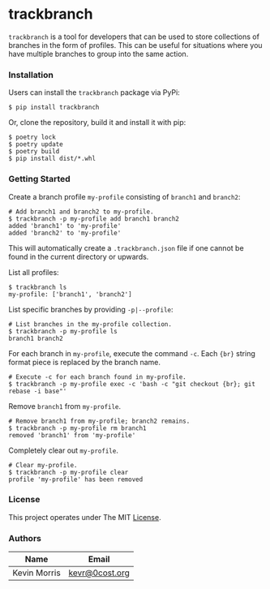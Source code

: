 # trackbranch

`trackbranch` is a tool for developers that can be used to store
collections of branches in the form of profiles. This can be useful
for situations where you have multiple branches to group into the
same action.

### Installation

Users can install the `trackbranch` package via PyPi:

    $ pip install trackbranch

Or, clone the repository, build it and install it with pip:

    $ poetry lock
    $ poetry update
    $ poetry build
    $ pip install dist/*.whl

### Getting Started

Create a branch profile `my-profile` consisting of `branch1` and `branch2`:

    # Add branch1 and branch2 to my-profile.
    $ trackbranch -p my-profile add branch1 branch2
    added 'branch1' to 'my-profile'
    added 'branch2' to 'my-profile'

This will automatically create a `.trackbranch.json` file if one
cannot be found in the current directory or upwards.

List all profiles:

    $ trackbranch ls
    my-profile: ['branch1', 'branch2']

List specific branches by providing `-p|--profile`:

    # List branches in the my-profile collection.
    $ trackbranch -p my-profile ls
    branch1 branch2

For each branch in `my-profile`, execute the command `-c`. Each `{br}` string
format piece is replaced by the branch name.

    # Execute -c for each branch found in my-profile.
    $ trackbranch -p my-profile exec -c 'bash -c "git checkout {br}; git rebase -i base"'

Remove `branch1` from `my-profile`.

    # Remove branch1 from my-profile; branch2 remains.
    $ trackbranch -p my-profile rm branch1
    removed 'branch1' from 'my-profile'

Completely clear out `my-profile`.

    # Clear my-profile.
    $ trackbranch -p my-profile clear
    profile 'my-profile' has been removed

### License

This project operates under The MIT [License](./LICENSE).

### Authors

| Name         | Email          |
|--------------|----------------|
| Kevin Morris | kevr@0cost.org |

